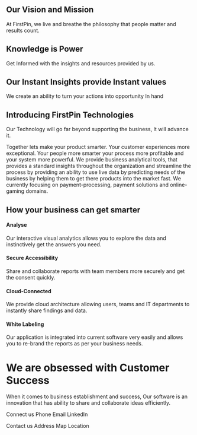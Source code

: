 

## Our Vision and Mission

At FirstPin, we live and breathe the philosophy that people matter and results count.

## Knowledge is Power 
Get Informed with the insights and resources provided by us. 

## Our Instant Insights provide Instant values
We create an ability to turn your actions into opportunity In hand
 

## Introducing FirstPin Technologies
Our Technology will go far beyond supporting the business, It will advance it.

Together lets make your product smarter. Your customer experiences more exceptional. Your people more smarter your process more profitable and your system more powerful.
We provide business analytical tools, that provides a standard insights throughout the organization and streamline the process by providing an ability to use live data by predicting needs of the business by helping them to get there products into the market fast. We currently focusing on payment-processing, payment solutions and online-gaming domains. 

## How your business can get smarter

#### Analyse

Our interactive visual analytics allows you to explore the data and instinctively get the answers you need.

#### Secure Accessibility
Share and collaborate reports with team members more securely and get the consent quickly.

#### Cloud-Connected

We provide cloud architecture allowing users, teams and IT departments to instantly share findings and data.

#### White Labeling

Our application is integrated into current software very easily and allows you to re-brand the reports as per your business needs.


# We are obsessed with Customer Success

When it comes to business establishment and success, Our software is an innovation that has ability to share and collaborate ideas efficiently.

Connect us
Phone   			Email		  LinkedIn

Contact us
Address
Map Location
<!--stackedit_data:
eyJoaXN0b3J5IjpbLTExMDA4MDE1NjcsLTEwMDY0OTc1OTMsLT
E4OTM0NTk3NDMsMTQ0MjA3NzE0NywtMTUxNTg2NDUyOSwzMDE4
Nzc2OTcsLTE5ODg3Mjg4NjUsLTEyNzk0OTU2MTQsMTA3MTM0MD
kxMCwtMTQ1MjM3MDMwLC0xMzc3ODU5NjIsMTIyNDE5MDM4LC0x
ODUzNTk5MDQzLC01Nzg1NzU3NjksLTExMDc5NzY5MjIsLTEwND
IwMjgxOTgsLTE4MTU0OTQ3NjYsLTUwMDM1NDA4N119
-->
